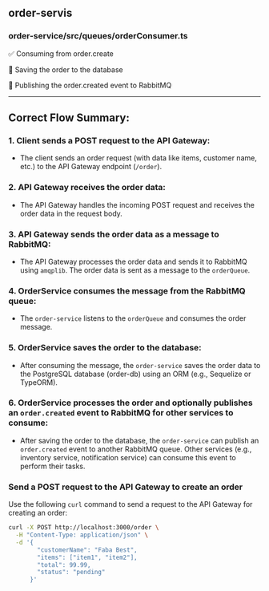 
## order-servis

### order-service/src/queues/orderConsumer.ts
✅ Consuming from order.create

💾 Saving the order to the database

📢 Publishing the order.created event to RabbitMQ





-----------------------------------------------------------------------------------


## Correct Flow Summary:

### 1. Client sends a POST request to the API Gateway:
- The client sends an order request (with data like items, customer name, etc.) to the API Gateway endpoint (`/order`).

### 2. API Gateway receives the order data:
- The API Gateway handles the incoming POST request and receives the order data in the request body.

### 3. API Gateway sends the order data as a message to RabbitMQ:
- The API Gateway processes the order data and sends it to RabbitMQ using `amqplib`. The order data is sent as a message to the `orderQueue`.

### 4. OrderService consumes the message from the RabbitMQ queue:
- The `order-service` listens to the `orderQueue` and consumes the order message.

### 5. OrderService saves the order to the database:
- After consuming the message, the `order-service` saves the order data to the PostgreSQL database (order-db) using an ORM (e.g., Sequelize or TypeORM).

### 6. OrderService processes the order and optionally publishes an `order.created` event to RabbitMQ for other services to consume:
- After saving the order to the database, the `order-service` can publish an `order.created` event to another RabbitMQ queue. Other services (e.g., inventory service, notification service) can consume this event to perform their tasks.



### Send a POST request to the API Gateway to create an order

Use the following `curl` command to send a request to the API Gateway for creating an order:

```bash
curl -X POST http://localhost:3000/order \
  -H "Content-Type: application/json" \
  -d '{
        "customerName": "Faba Best",
        "items": ["item1", "item2"],
        "total": 99.99,
        "status": "pending"
      }'

